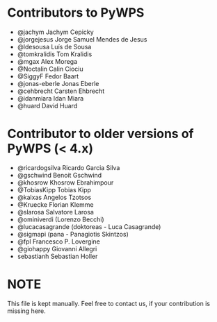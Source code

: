 # Contributors to PyWPS

* @jachym Jachym Cepicky
* @jorgejesus Jorge Samuel Mendes de Jesus
* @ldesousa Luís de Sousa
* @tomkralidis Tom Kralidis
* @mgax Alex Morega
* @Noctalin Calin Ciociu
* @SiggyF Fedor Baart
* @jonas-eberle Jonas Eberle
* @cehbrecht Carsten Ehbrecht
* @idanmiara Idan Miara
* @huard David Huard

# Contributor to older versions of PyWPS (< 4.x)

* @ricardogsilva Ricardo Garcia Silva
* @gschwind Benoit Gschwind
* @khosrow Khosrow Ebrahimpour
* @TobiasKipp Tobias Kipp
* @kalxas Angelos Tzotsos
* @Kruecke Florian Klemme
* @slarosa Salvatore Larosa
* @ominiverdi (Lorenzo Becchi)
* @lucacasagrande (doktoreas - Luca Casagrande)
* @sigmapi (pana - Panagiotis Skintzos)
* @fpl Francesco P. Lovergine
* @giohappy Giovanni Allegri
* sebastianh Sebastian Holler

# NOTE

This file is kept manually. Feel free to contact us, if your contribution is
missing here.

